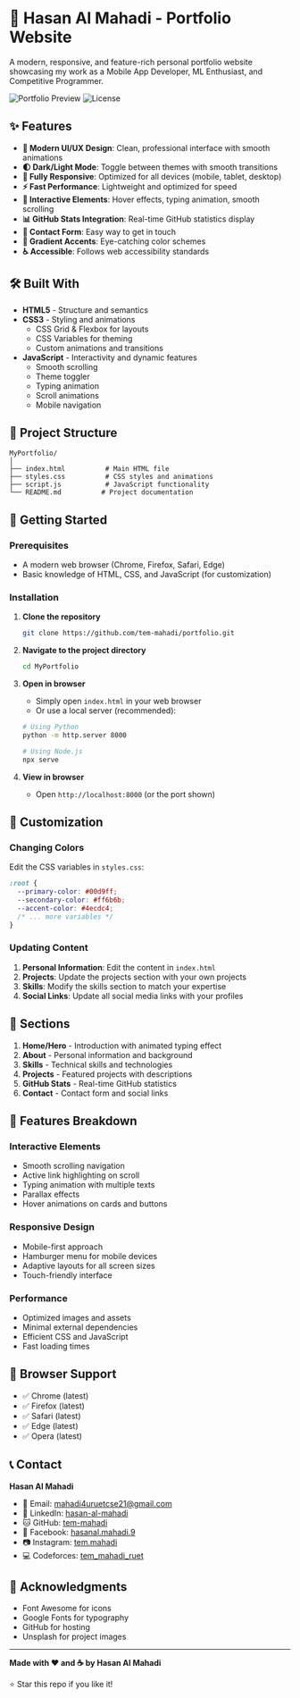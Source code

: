 # 🚀 Hasan Al Mahadi - Portfolio Website

A modern, responsive, and feature-rich personal portfolio website showcasing my work as a Mobile App Developer, ML Enthusiast, and Competitive Programmer.

![Portfolio Preview](https://img.shields.io/badge/Portfolio-Live-00D9FF?style=for-the-badge)
![License](https://img.shields.io/badge/License-MIT-FF6B6B?style=for-the-badge)

## ✨ Features

- **🎨 Modern UI/UX Design**: Clean, professional interface with smooth animations
- **🌓 Dark/Light Mode**: Toggle between themes with smooth transitions
- **📱 Fully Responsive**: Optimized for all devices (mobile, tablet, desktop)
- **⚡ Fast Performance**: Lightweight and optimized for speed
- **🎯 Interactive Elements**: Hover effects, typing animation, smooth scrolling
- **📊 GitHub Stats Integration**: Real-time GitHub statistics display
- **📧 Contact Form**: Easy way to get in touch
- **🎨 Gradient Accents**: Eye-catching color schemes
- **♿ Accessible**: Follows web accessibility standards

## 🛠️ Built With

- **HTML5** - Structure and semantics
- **CSS3** - Styling and animations
  - CSS Grid & Flexbox for layouts
  - CSS Variables for theming
  - Custom animations and transitions
- **JavaScript** - Interactivity and dynamic features
  - Smooth scrolling
  - Theme toggler
  - Typing animation
  - Scroll animations
  - Mobile navigation

## 📂 Project Structure

```
MyPortfolio/
│
├── index.html          # Main HTML file
├── styles.css          # CSS styles and animations
├── script.js           # JavaScript functionality
└── README.md          # Project documentation
```

## 🚀 Getting Started

### Prerequisites

- A modern web browser (Chrome, Firefox, Safari, Edge)
- Basic knowledge of HTML, CSS, and JavaScript (for customization)

### Installation

1. **Clone the repository**

   ```bash
   git clone https://github.com/tem-mahadi/portfolio.git
   ```

2. **Navigate to the project directory**

   ```bash
   cd MyPortfolio
   ```

3. **Open in browser**

   - Simply open `index.html` in your web browser
   - Or use a local server (recommended):

   ```bash
   # Using Python
   python -m http.server 8000

   # Using Node.js
   npx serve
   ```

4. **View in browser**
   - Open `http://localhost:8000` (or the port shown)

## 🎨 Customization

### Changing Colors

Edit the CSS variables in `styles.css`:

```css
:root {
  --primary-color: #00d9ff;
  --secondary-color: #ff6b6b;
  --accent-color: #4ecdc4;
  /* ... more variables */
}
```

### Updating Content

1. **Personal Information**: Edit the content in `index.html`
2. **Projects**: Update the projects section with your own projects
3. **Skills**: Modify the skills section to match your expertise
4. **Social Links**: Update all social media links with your profiles

## 📱 Sections

1. **Home/Hero** - Introduction with animated typing effect
2. **About** - Personal information and background
3. **Skills** - Technical skills and technologies
4. **Projects** - Featured projects with descriptions
5. **GitHub Stats** - Real-time GitHub statistics
6. **Contact** - Contact form and social links

## 🌟 Features Breakdown

### Interactive Elements

- Smooth scrolling navigation
- Active link highlighting on scroll
- Typing animation with multiple texts
- Parallax effects
- Hover animations on cards and buttons

### Responsive Design

- Mobile-first approach
- Hamburger menu for mobile devices
- Adaptive layouts for all screen sizes
- Touch-friendly interface

### Performance

- Optimized images and assets
- Minimal external dependencies
- Efficient CSS and JavaScript
- Fast loading times

## 🔧 Browser Support

- ✅ Chrome (latest)
- ✅ Firefox (latest)
- ✅ Safari (latest)
- ✅ Edge (latest)
- ✅ Opera (latest)

## 📞 Contact

**Hasan Al Mahadi**

- 📧 Email: [mahadi4uruetcse21@gmail.com](mailto:mahadi4uruetcse21@gmail.com)
- 💼 LinkedIn: [hasan-al-mahadi](https://www.linkedin.com/in/hasan-al-mahadi/)
- 🐱 GitHub: [tem-mahadi](https://github.com/tem-mahadi)
- 📘 Facebook: [hasanal.mahadi.9](https://web.facebook.com/hasanal.mahadi.9/)
- 📷 Instagram: [tem.mahadi](https://instagram.com/tem.mahadi)
- 💻 Codeforces: [tem_mahadi_ruet](https://codeforces.com/profile/tem_mahadi_ruet)

## 🙏 Acknowledgments

- Font Awesome for icons
- Google Fonts for typography
- GitHub for hosting
- Unsplash for project images

---

**Made with ❤️ and ☕ by Hasan Al Mahadi**

⭐ Star this repo if you like it!
